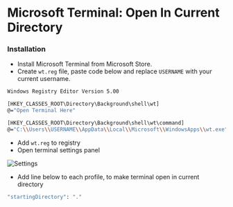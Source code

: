 # Microsoft Terminal: Open In Current Directory

### Installation
- Install Microsoft Terminal from Microsoft Store.
- Create `wt.reg` file, paste code below and replace `USERNAME` with your current username.
```sh
Windows Registry Editor Version 5.00

[HKEY_CLASSES_ROOT\Directory\Background\shell\wt]
@="Open Terminal Here"

[HKEY_CLASSES_ROOT\Directory\Background\shell\wt\command]
@="C:\\Users\\USERNAME\\AppData\\Local\\Microsoft\\WindowsApps\\wt.exe"
```
- Add `wt.reg` to registry
- Open terminal settings panel

![Settings](https://i.imgur.com/Mg5gz2x.png)

- Add line below to each profile, to make terminal open in current directory
```sh
"startingDirectory": "."
```